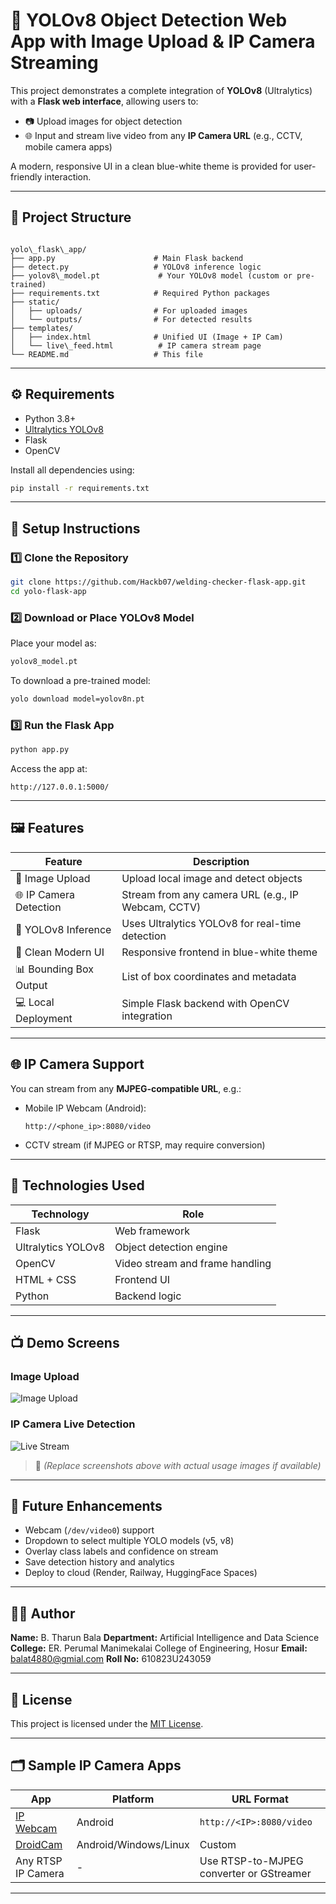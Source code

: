 # 🧠 YOLOv8 Object Detection Web App with Image Upload & IP Camera Streaming

This project demonstrates a complete integration of **YOLOv8** (Ultralytics) with a **Flask web interface**, allowing users to:
- 📷 Upload images for object detection
- 🌐 Input and stream live video from any **IP Camera URL** (e.g., CCTV, mobile camera apps)

A modern, responsive UI in a clean blue-white theme is provided for user-friendly interaction.

---

## 📁 Project Structure

```

yolo\_flask\_app/
├── app.py                      # Main Flask backend
├── detect.py                   # YOLOv8 inference logic
├── yolov8\_model.pt             # Your YOLOv8 model (custom or pre-trained)
├── requirements.txt            # Required Python packages
├── static/
│   ├── uploads/                # For uploaded images
│   └── outputs/                # For detected results
├── templates/
│   ├── index.html              # Unified UI (Image + IP Cam)
│   └── live\_feed.html          # IP camera stream page
└── README.md                   # This file

````

---

## ⚙️ Requirements

- Python 3.8+
- [Ultralytics YOLOv8](https://github.com/ultralytics/ultralytics)
- Flask
- OpenCV

Install all dependencies using:

```bash
pip install -r requirements.txt
````

---

## 🚀 Setup Instructions

### 1️⃣ Clone the Repository

```bash
git clone https://github.com/Hackb07/welding-checker-flask-app.git
cd yolo-flask-app
```

### 2️⃣ Download or Place YOLOv8 Model

Place your model as:

```bash
yolov8_model.pt
```

To download a pre-trained model:

```bash
yolo download model=yolov8n.pt
```

### 3️⃣ Run the Flask App

```bash
python app.py
```

Access the app at:

```
http://127.0.0.1:5000/
```

---

## 🖼️ Features

| Feature                | Description                                        |
| ---------------------- | -------------------------------------------------- |
| 📁 Image Upload        | Upload local image and detect objects              |
| 🌐 IP Camera Detection | Stream from any camera URL (e.g., IP Webcam, CCTV) |
| 🧠 YOLOv8 Inference    | Uses Ultralytics YOLOv8 for real-time detection    |
| 🎨 Clean Modern UI     | Responsive frontend in blue-white theme            |
| 📊 Bounding Box Output | List of box coordinates and metadata               |
| 💻 Local Deployment    | Simple Flask backend with OpenCV integration       |

---

## 🌐 IP Camera Support

You can stream from any **MJPEG-compatible URL**, e.g.:

* Mobile IP Webcam (Android):

  ```
  http://<phone_ip>:8080/video
  ```
* CCTV stream (if MJPEG or RTSP, may require conversion)

---

## 🧠 Technologies Used

| Technology         | Role                            |
| ------------------ | ------------------------------- |
| Flask              | Web framework                   |
| Ultralytics YOLOv8 | Object detection engine         |
| OpenCV             | Video stream and frame handling |
| HTML + CSS         | Frontend UI                     |
| Python             | Backend logic                   |

---

## 📺 Demo Screens

### Image Upload

![Image Upload](https://user-images.githubusercontent.com/placeholder/image-upload.png)

### IP Camera Live Detection

![Live Stream](https://user-images.githubusercontent.com/placeholder/live-stream.png)

> 📌 *(Replace screenshots above with actual usage images if available)*

---

## 🔮 Future Enhancements

* Webcam (`/dev/video0`) support
* Dropdown to select multiple YOLO models (v5, v8)
* Overlay class labels and confidence on stream
* Save detection history and analytics
* Deploy to cloud (Render, Railway, HuggingFace Spaces)

---

## 👨‍💻 Author

**Name:** B. Tharun Bala
**Department:** Artificial Intelligence and Data Science
**College:** ER. Perumal Manimekalai College of Engineering, Hosur
**Email:** balat4880@gmial.com
**Roll No:** 610823U243059

---

## 📜 License

This project is licensed under the [MIT License](LICENSE).

---

## 🗂 Sample IP Camera Apps

| App                                                                       | Platform              | URL Format                               |
| ------------------------------------------------------------------------- | --------------------- | ---------------------------------------- |
| [IP Webcam](https://play.google.com/store/apps/details?id=com.pas.webcam) | Android               | `http://<IP>:8080/video`                 |
| [DroidCam](https://www.dev47apps.com/)                                    | Android/Windows/Linux | Custom                                   |
| Any RTSP IP Camera                                                        | -                     | Use RTSP-to-MJPEG converter or GStreamer |

---
